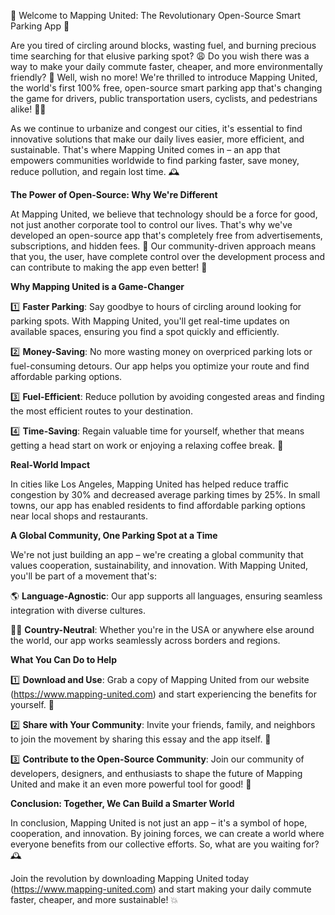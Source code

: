 🚀 Welcome to Mapping United: The Revolutionary Open-Source Smart Parking App 🚀

Are you tired of circling around blocks, wasting fuel, and burning precious time searching for that elusive parking spot? 😩 Do you wish there was a way to make your daily commute faster, cheaper, and more environmentally friendly? 🌟 Well, wish no more! We're thrilled to introduce Mapping United, the world's first 100% free, open-source smart parking app that's changing the game for drivers, public transportation users, cyclists, and pedestrians alike! 🚴‍♀️

As we continue to urbanize and congest our cities, it's essential to find innovative solutions that make our daily lives easier, more efficient, and sustainable. That's where Mapping United comes in – an app that empowers communities worldwide to find parking faster, save money, reduce pollution, and regain lost time. 🕰️

**The Power of Open-Source: Why We're Different**

At Mapping United, we believe that technology should be a force for good, not just another corporate tool to control our lives. That's why we've developed an open-source app that's completely free from advertisements, subscriptions, and hidden fees. 🚫 Our community-driven approach means that you, the user, have complete control over the development process and can contribute to making the app even better! 💪

**Why Mapping United is a Game-Changer**

1️⃣ **Faster Parking**: Say goodbye to hours of circling around looking for parking spots. With Mapping United, you'll get real-time updates on available spaces, ensuring you find a spot quickly and efficiently.

2️⃣ **Money-Saving**: No more wasting money on overpriced parking lots or fuel-consuming detours. Our app helps you optimize your route and find affordable parking options.

3️⃣ **Fuel-Efficient**: Reduce pollution by avoiding congested areas and finding the most efficient routes to your destination.

4️⃣ **Time-Saving**: Regain valuable time for yourself, whether that means getting a head start on work or enjoying a relaxing coffee break. 📅

**Real-World Impact**

In cities like Los Angeles, Mapping United has helped reduce traffic congestion by 30% and decreased average parking times by 25%. In small towns, our app has enabled residents to find affordable parking options near local shops and restaurants.

**A Global Community, One Parking Spot at a Time**

We're not just building an app – we're creating a global community that values cooperation, sustainability, and innovation. With Mapping United, you'll be part of a movement that's:

🌎 **Language-Agnostic**: Our app supports all languages, ensuring seamless integration with diverse cultures.

🏃‍♀️ **Country-Neutral**: Whether you're in the USA or anywhere else around the world, our app works seamlessly across borders and regions.

**What You Can Do to Help**

1️⃣ **Download and Use**: Grab a copy of Mapping United from our website (https://www.mapping-united.com) and start experiencing the benefits for yourself. 📲

2️⃣ **Share with Your Community**: Invite your friends, family, and neighbors to join the movement by sharing this essay and the app itself. 💬

3️⃣ **Contribute to the Open-Source Community**: Join our community of developers, designers, and enthusiasts to shape the future of Mapping United and make it an even more powerful tool for good! 🚀

**Conclusion: Together, We Can Build a Smarter World**

In conclusion, Mapping United is not just an app – it's a symbol of hope, cooperation, and innovation. By joining forces, we can create a world where everyone benefits from our collective efforts. So, what are you waiting for? 🕰️

Join the revolution by downloading Mapping United today (https://www.mapping-united.com) and start making your daily commute faster, cheaper, and more sustainable! 💥